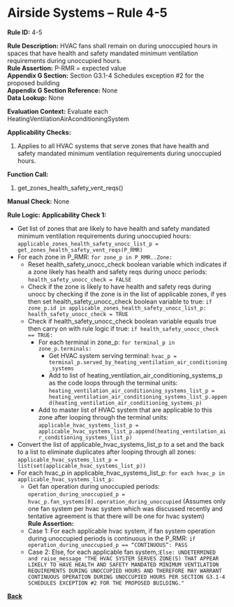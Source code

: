 # Airside Systems – Rule 4-5

**Rule ID:** 4-5
 
**Rule Description:** HVAC fans shall remain on during unoccupied hours in spaces that have health and safety mandated minimum ventilation requirements during unoccupied hours.  
**Rule Assertion:** P-RMR = expected value                                           
**Appendix G Section:** Section G3.1-4 Schedules exception #2 for the proposed building  
**Appendix G Section Reference:** None  
**Data Lookup:** None  

**Evaluation Context:** Evaluate each HeatingVentilationAirAconditioningSystem  

**Applicability Checks:** 

1. Applies to all HVAC systems that serve zones that have health and safety mandated minimum ventilation requirements during unoccupied hours. 
 
**Function Call:** 

1. get_zones_health_safety_vent_reqs()

**Manual Check:** None  
  
**Rule Logic:**
**Applicability Check 1:** 
- Get list of zones that are likely to have health and safety mandated minimum ventilation requirements during unoccupied hours: `applicable_zones_health_safety_unocc_list_p = get_zones_health_safety_vent_reqs(P_RMR)`
- For each zone in P_RMR: `for zone_p in P_RMR..Zone:`
    - Reset health_safety_unocc_check boolean variable which indicates if a zone likely has health and safety reqs during unocc periods: `health_safety_unocc_check = FALSE`
    - Check if the zone is likely to have health and safety reqs during unocc by checking if the zone is in the list of applicable zones, if yes then set health_safety_unocc_check boolean variable to true: `if zone_p.id in applicable_zones_health_safety_unocc_list_p: health_safety_unocc_check = TRUE`
    - Check if health_safety_unocc_check boolean variable equals true then carry on with rule logic if true: `if health_safety_unocc_check == TRUE:`
        - For each terminal in zone_p: `for terminal_p in zone_p.terminals:`
            - Get HVAC system serving terminal: `hvac_p = terminal_p.served_by_heating_ventilation_air_conditioning_systems`
            - Add to list of heating_ventilation_air_conditioning_systems_p as the code loops through the terminal units: `heating_ventilation_air_conditioning_systems_list_p = heating_ventilation_air_conditioning_systems_list_p.append(heating_ventilation_air_conditioning_systems_p)`                    
        - Add to master list of HVAC system that are applicable to this zone after looping through the terminal units: `applicable_hvac_systems_list_p = applicable_hvac_systems_list_p.append(heating_ventilation_air_conditioning_systems_list_p)`         
- Convert the list of applicable_hvac_systems_list_p to a set and the back to a list to eliminate duplicates after looping through all zones: `applicable_hvac_systems_list_p = list(set(applicable_hvac_systems_list_p))`                             
- For each hvac_p in applicable_hvac_systems_list_p: `for each hvac_p in applicable_hvac_systems_list_p:`                         
    - Get fan operation during unoccupied periods: `operation_during_unoccupied_p = hvac_p.fan_systems[0].operation_during_unoccupied`  (Assumes only one fan system per hvac system which was discussed recently and tentative agreement is that there will be one for hvac system)  
    **Rule Assertion:**
    - Case 1: For each applicable hvac system, if fan system operation during unoccupied periods is continuous in the P_RMR: `if operation_during_unoccupied_p == “CONTINUOUS”: PASS`
    - Case 2: Else, for each applicable fan system,:`Else: UNDETERMINED and raise_message "THE HVAC SYSTEM SERVES ZONE(S) THAT APPEAR LIKELY TO HAVE HEALTH AND SAFETY MANDATED MINIMUM VENTILATION REQUIREMENTS DURING UNOCCUPIED HOURS AND THEREFORE MAY WARRANT CONTINUOUS OPERATION DURING UNOCCUPIED HOURS PER SECTION G3.1-4 SCHEDULES EXCEPTION #2 FOR THE PROPOSED BUILDING." `


**[Back](../_toc.md)**